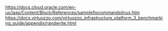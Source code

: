 https://docs.cloud.oracle.com/en-us/iaas/Content/Block/References/samplefiocommandslinux.htm
https://docs.virtuozzo.com/virtuozzo_infrastructure_platform_3_benchmarking_guide/appendix/randwrite.html